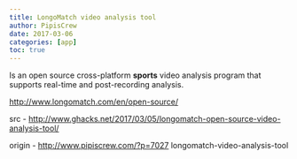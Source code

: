 ```yaml
---
title: LongoMatch video analysis tool
author: PipisCrew
date: 2017-03-06
categories: [app]
toc: true
---
```


Is an open source cross-platform **sports** video analysis program that supports real-time and post-recording analysis.

http://www.longomatch.com/en/open-source/

src - http://www.ghacks.net/2017/03/05/longomatch-open-source-video-analysis-tool/

origin - http://www.pipiscrew.com/?p=7027 longomatch-video-analysis-tool